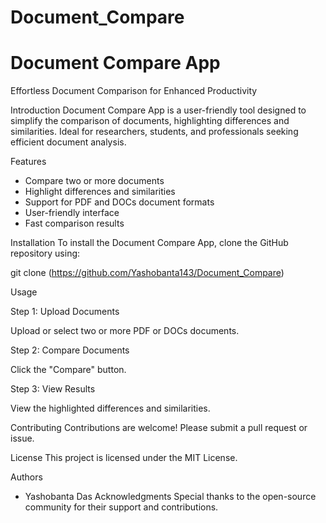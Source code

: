 # Document_Compare
Document Compare App
================
Effortless Document Comparison for Enhanced Productivity

Introduction
Document Compare App is a user-friendly tool designed to simplify the comparison of documents, highlighting differences and similarities. Ideal for researchers, students, and professionals seeking efficient document analysis.

Features

- Compare two or more documents
- Highlight differences and similarities
- Support for PDF and DOCs document formats
- User-friendly interface
- Fast comparison results

Installation
To install the Document Compare App, clone the GitHub repository using:

git clone (https://github.com/Yashobanta143/Document_Compare)

Usage

Step 1: Upload Documents

Upload or select two or more PDF or DOCs documents.

Step 2: Compare Documents

Click the "Compare" button.

Step 3: View Results

View the highlighted differences and similarities.

Contributing
Contributions are welcome! Please submit a pull request or issue.

License
This project is licensed under the MIT License.

Authors
- Yashobanta Das
Acknowledgments
Special thanks to the open-source community for their support and contributions.
